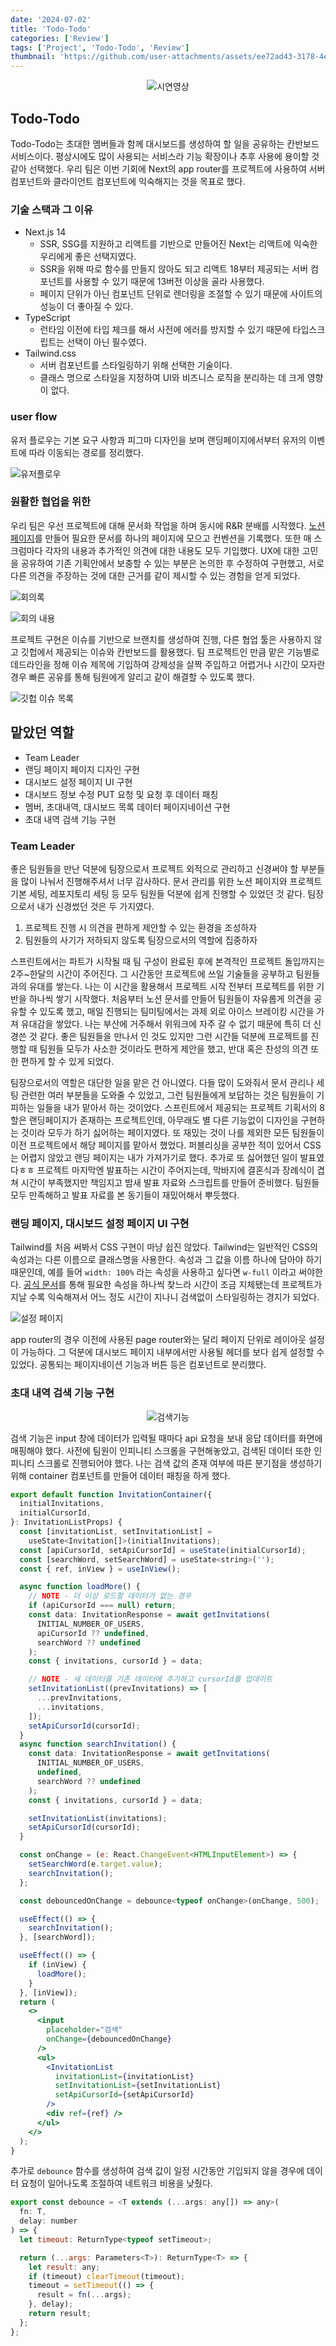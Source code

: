 ```yaml
---
date: '2024-07-02'
title: 'Todo-Todo'
categories: ['Review']
tags: ['Project', 'Todo-Todo', 'Review']
thumbnail: 'https://github.com/user-attachments/assets/ee72ad43-3178-4e28-92d4-ddabb2e8857d'
---
```


<div align=center>

![시연영상](https://github.com/user-attachments/assets/9496a6ed-33ba-4e1a-a3e8-1eb0348e0498)

</div>

## Todo-Todo

Todo-Todo는 초대한 멤버들과 함께 대시보드를 생성하여 할 일을 공유하는 칸반보드 서비스이다. 평상시에도 많이 사용되는 서비스라 기능 확장이나 추후 사용에 용이할 것 같아 선택했다. 우리 팀은 이번 기회에 Next의 app router를 프로젝트에 사용하여 서버 컴포넌트와 클라이언트 컴포넌트에 익숙해지는 것을 목표로 했다.

### 기술 스택과 그 이유

- Next.js 14
  - SSR, SSG를 지원하고 리액트를 기반으로 만들어진 Next는 리액트에 익숙한 우리에게 좋은 선택지였다.
  - SSR을 위해 따로 함수를 만들지 않아도 되고 리액트 18부터 제공되는 서버 컴포넌트를 사용할 수 있기 때문에 13버전 이상을 골라 사용했다.
  - 페이지 단위가 아닌 컴포넌트 단위로 렌더링을 조절할 수 있기 때문에 사이트의 성능이 더 좋아질 수 있다.
- TypeScript
  - 런타임 이전에 타입 체크를 해서 사전에 에러를 방지할 수 있기 때문에 타입스크립트는 선택이 아닌 필수였다.
- Tailwind.css
  - 서버 컴포넌트를 스타일링하기 위해 선택한 기술이다.
  - 클래스 명으로 스타일을 지정하여 UI와 비즈니스 로직을 분리하는 데 크게 영향이 없다.

### user flow

유저 플로우는 기본 요구 사항과 피그마 디자인을 보며 랜딩페이지에서부터 유저의 이벤트에 따라 이동되는 경로를 정리했다.

![유저플로우](https://github.com/user-attachments/assets/fe806427-a8f5-44c7-84ee-0c9d0fa3003d)

### 원활한 협업을 위한

우리 팀은 우선 프로젝트에 대해 문서화 작업을 하며 동시에 R&R 분배를 시작했다. [노션 페이지](https://hazeee.notion.site/14-3aab6bcf970b4e9c86267aa299d8e3be)를 만들어 필요한 문서를 하나의 페이지에 모으고 컨벤션을 기록했다. 또한 매 스크럼마다 각자의 내용과 추가적인 의견에 대한 내용도 모두 기입했다. UX에 대한 고민을 공유하여 기존 기획안에서 보충할 수 있는 부분은 논의한 후 수정하여 구현했고, 서로 다른 의견을 주장하는 것에 대한 근거를 같이 제시할 수 있는 경험을 얻게 되었다.

![회의록](https://github.com/user-attachments/assets/4f943690-8570-4d8a-9728-2f45733a7adb)

![회의 내용](https://github.com/user-attachments/assets/1d6949ec-c19d-40fb-b9d2-fa00c60d9dab)

프로젝트 구현은 이슈를 기반으로 브랜치를 생성하여 진행, 다른 협업 툴은 사용하지 않고 깃헙에서 제공되는 이슈와 칸반보드를 활용했다. 팀 프로젝트인 만큼 맡은 기능별로 데드라인을 정해 이슈 제목에 기입하여 강제성을 살짝 주입하고 어렵거나 시간이 모자란 경우 빠른 공유를 통해 팀원에게 알리고 같이 해결할 수 있도록 했다.

![깃헙 이슈 목록](https://github.com/user-attachments/assets/0465ec26-68e1-437a-a179-c93914ffebfa)

## 맡았던 역할

- Team Leader
- 랜딩 페이지 페이지 디자인 구현
- 대시보드 설정 페이지 UI 구현
- 대시보드 정보 수정 PUT 요청 및 요청 후 데이터 패칭
- 멤버, 초대내역, 대시보드 목록 데이터 페이지네이션 구현
- 초대 내역 검색 기능 구현

### Team Leader

좋은 팀원들을 만난 덕분에 팀장으로서 프로젝트 외적으로 관리하고 신경써야 할 부분들을 많이 나눠서 진행해주셔서 너무 감사하다. 문서 관리를 위한 노션 페이지와 프로젝트 기본 세팅, 레포지토리 세팅 등 모두 팀원들 덕분에 쉽게 진행할 수 있었던 것 같다. 팀장으로서 내가 신경썼던 것은 두 가지였다.

1. 프로젝트 진행 시 의견을 편하게 제안할 수 있는 환경을 조성하자
2. 팀원들의 사기가 저하되지 않도록 팀장으로서의 역할에 집중하자

스프린트에서는 파트가 시작될 때 팀 구성이 완료된 후에 본격적인 프로젝트 돌입까지는 2주~한달의 시간이 주어진다. 그 시간동안 프로젝트에 쓰일 기술들을 공부하고 팀원들과의 유대를 쌓는다. 나는 이 시간을 활용해서 프로젝트 시작 전부터 프로젝트를 위한 기반을 하나씩 쌓기 시작했다. 처음부터 노션 문서를 만들어 팀원들이 자유롭게 의견을 공유할 수 있도록 했고, 매일 진행되는 팀미팅에서는 과제 외로 아이스 브레이킹 시간을 가져 유대감을 쌓았다. 나는 부산에 거주해서 위워크에 자주 갈 수 없기 때문에 특히 더 신경쓴 것 같다. 좋은 팀원들을 만나서 인 것도 있지만 그런 시간들 덕분에 프로젝트를 진행할 때 팀원들 모두가 사소한 것이라도 편하게 제안을 했고, 반대 혹은 찬성의 의견 또한 편하게 할 수 있게 되었다.

팀장으로서의 역할은 대단한 일을 맡은 건 아니였다. 다들 많이 도와줘서 문서 관리나 세팅 관련한 여러 부분들을 도와줄 수 있었고, 그런 팀원들에게 보답하는 것은 팀원들이 기피하는 일들을 내가 맡아서 하는 것이었다. 스프린트에서 제공되는 프로젝트 기획서의 8할은 랜딩페이지가 존재하는 프로젝트인데, 아무래도 별 다른 기능없이 디자인을 구현하는 것이라 모두가 하기 싫어하는 페이지였다. 또 재밌는 것이 나를 제외한 모든 팀원들이 이전 프로젝트에서 해당 페이지를 맡아서 했었다. 퍼블리싱을 공부한 적이 있어서 CSS는 어렵지 않았고 랜딩 페이지는 내가 가져가기로 했다. 추가로 또 싫어했던 일이 발표였다ㅎㅎ 프로젝트 마지막엔 발표하는 시간이 주어지는데, 막바지에 결혼식과 장례식이 겹쳐 시간이 부족했지만 책임지고 밤새 발표 자료와 스크립트를 만들어 준비했다. 팀원들 모두 만족해하고 발표 자료를 본 동기들이 재밌어해서 뿌듯했다.

### 랜딩 페이지, 대시보드 설정 페이지 UI 구현

Tailwind를 처음 써봐서 CSS 구현이 마냥 쉽진 않았다. Tailwind는 일반적인 CSS의 속성과는 다른 이름으로 클래스명을 사용한다. 속성과 그 값을 이름 하나에 담아야 하기 때문인데, 예를 들어 `width: 100%` 라는 속성을 사용하고 싶다면 `w-full` 이라고 써야한다. [공식 문서](https://tailwindcss.com/docs/installation)를 통해 필요한 속성을 하나씩 찾느라 시간이 조금 지체됐는데 프로젝트가 지날 수록 익숙해져서 어느 정도 시간이 지나니 검색없이 스타일링하는 경지가 되었다.

![설정 페이지](https://github.com/user-attachments/assets/11995d50-fd6a-4c1b-8cdb-dbec6410af8d)

app router의 경우 이전에 사용된 page router와는 달리 페이지 단위로 레이아웃 설정이 가능하다. 그 덕분에 대시보드 페이지 내부에서만 사용될 헤더를 보다 쉽게 설정할 수 있었다. 공통되는 페이지네이션 기능과 버튼 등은 컴포넌트로 분리했다.

### 초대 내역 검색 기능 구현

<div align=center>

![검색기능](https://github.com/user-attachments/assets/91ffec49-f53d-4a17-ae13-507d256c7021)

</div>

검색 기능은 input 창에 데이터가 입력될 때마다 api 요청을 보내 응답 데이터를 화면에 매핑해야 했다. 사전에 팀원이 인피니티 스크롤을 구현해놓았고, 검색된 데이터 또한 인피니티 스크롤로 진행되어야 했다. 나는 검색 값의 존재 여부에 따른 분기점을 생성하기 위해 container 컴포넌트를 만들어 데이터 패칭을 하게 했다.

```jsx
export default function InvitationContainer({
  initialInvitations,
  initialCursorId,
}: InvitationListProps) {
  const [invitationList, setInvitationList] =
    useState<Invitation[]>(initialInvitations);
  const [apiCursorId, setApiCursorId] = useState(initialCursorId);
  const [searchWord, setSearchWord] = useState<string>('');
  const { ref, inView } = useInView();

  async function loadMore() {
    // NOTE - 더 이상 로드할 데이터가 없는 경우
    if (apiCursorId === null) return;
    const data: InvitationResponse = await getInvitations(
      INITIAL_NUMBER_OF_USERS,
      apiCursorId ?? undefined,
      searchWord ?? undefined
    );
    const { invitations, cursorId } = data;

    // NOTE - 새 데이터를 기존 데이터에 추가하고 cursorId를 업데이트
    setInvitationList((prevInvitations) => [
      ...prevInvitations,
      ...invitations,
    ]);
    setApiCursorId(cursorId);
  }
  async function searchInvitation() {
    const data: InvitationResponse = await getInvitations(
      INITIAL_NUMBER_OF_USERS,
      undefined,
      searchWord ?? undefined
    );
    const { invitations, cursorId } = data;

    setInvitationList(invitations);
    setApiCursorId(cursorId);
  }

  const onChange = (e: React.ChangeEvent<HTMLInputElement>) => {
    setSearchWord(e.target.value);
    searchInvitation();
  };

  const debouncedOnChange = debounce<typeof onChange>(onChange, 500);

  useEffect(() => {
    searchInvitation();
  }, [searchWord]);

  useEffect(() => {
    if (inView) {
      loadMore();
    }
  }, [inView]);
  return (
    <>
      <input
        placeholder="검색"
        onChange={debouncedOnChange}
      />
      <ul>
        <InvitationList
          invitationList={invitationList}
          setInvitationList={setInvitationList}
          setApiCursorId={setApiCursorId}
        />
        <div ref={ref} />
      </ul>
    </>
  );
}
```

추가로 `debounce` 함수를 생성하여 검색 값이 일정 시간동안 기입되지 않을 경우에 데이터 요청이 일어나도록 조절하여 네트워크 비용을 낮췄다.

```js
export const debounce = <T extends (...args: any[]) => any>(
  fn: T,
  delay: number
) => {
  let timeout: ReturnType<typeof setTimeout>;

  return (...args: Parameters<T>): ReturnType<T> => {
    let result: any;
    if (timeout) clearTimeout(timeout);
    timeout = setTimeout(() => {
      result = fn(...args);
    }, delay);
    return result;
  };
};
```
